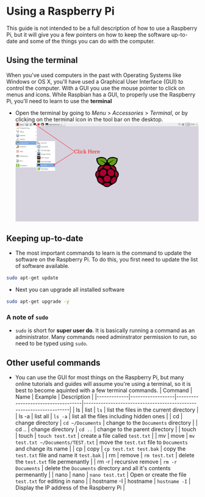 # Using a Raspberry Pi

This guide is not intended to be a full description of how to use a Raspberry Pi, but it will give you a few pointers on how to keep the software up-to-date and some of the things you can do with the computer.

## Using the terminal

When you've used computers in the past with Operating Systems like Windows or OS X, you'll have used a Graphical User Interface (GUI) to control the computer. With a GUI you use the mouse pointer to click on menus and icons. While Raspbian has a GUI, to properly use the Raspberry Pi, you'll need to learn to use the **terminal**

- Open the terminal by going to *Menu* > *Accessories* > *Terminal*, or by clicking on the terminal icon in the tool bar on the desktop.
![](images/screen1.png)


## Keeping up-to-date
- The most important commands to learn is the command to update the software on the Raspberry Pi. To do this, you first need to update the list of software available.

``` bash
sudo apt-get update
```

- Next you can upgrade all installed software

``` bash
sudo apt-get upgrade -y
```

### A note of `sudo`
- `sudo` is short for **super user do**. It is basically running a command as an administrator. Many commands need adminstrator permission to run, so need to be typed using `sudo`.

## Other useful commands
- You can use the GUI for most things on the Raspberry Pi, but many online tutorials and guides will assume you're using a terminal, so it is best to become aquinted with a few terminal commands.
| Command     | Name             | Example                            | Description                                                        |
|-------------|------------------|------------------------------------|--------------------------------------------------------------------|
| ls          | list             | `ls`                               | list the files in the current directory                            |
| ls -a       | list all         | `ls -a`                            | list all the files including hidden ones                           |
| cd          | change directory | `cd ~/Documents`                   | change to the `Documents` directory                                |
| cd ..       | change directory | `cd ..`                            | change to the parent directory                                     |
| touch       | touch            | `touch test.txt`                   | create a file called `test.txt`                                    |
| mv          | move             | `mv test.txt ~/Documents/TEST.txt` | move the `test.txt` file to `Documents` and change its name        |
| cp          | copy             | `cp test.txt test.bak`             | copy the `test.txt` file and name it `test.bak`                    |
| rm          | remove           | `rm test.txt`                      | delete the `test.txt` file permenantly                             |
| rm -r       | recursive remove | `rm -r Documents`                  | delete the `Documents` directory and all it's contents permenantly |
| nano        | nano             | `nano test.txt`                    | Open or create the file `test.txt` for editing in nano             |
| hostname -I | hostname         | `hostname -I`                      | Display the IP address of the Raspberry Pi                         |
